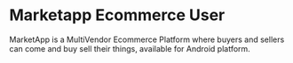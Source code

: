 # Marketapp Ecommerce User

MarketApp is a MultiVendor Ecommerce Platform where buyers and sellers can come and buy sell their things, available for Android platform.

